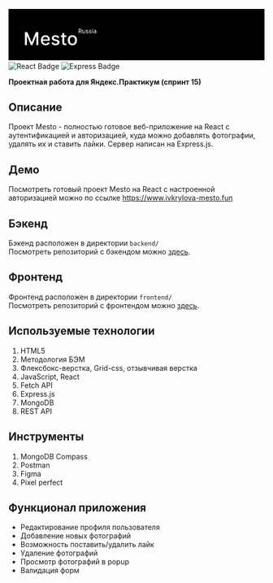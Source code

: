 <img src="./screenshots/mesto.png" alt="Проект: Место" width=600 /><br>
<img src="https://shields.io/badge/react-black?logo=react&style=for-the-badge%22" alt="React Badge"/> <img src="https://img.shields.io/badge/-Express.js-black?style=flat-square" alt="Express Badge"/><br>

**Проектная работа для Яндекс.Практикум (спринт 15)** <br>

## Описание
Проект Mesto - полностью готовое веб-приложение на React с аутентификацией и авторизацией, куда можно добавлять фотографии, удалять их и ставить лайки. Сервер написан на Express.js.

## Демо
Посмотреть готовый проект Mesto на React с настроенной авторизацией можно по ссылке https://www.ivkrylova-mesto.fun

## Бэкенд
Бэкенд расположен в директории `backend/`<br>
Посмотреть репозиторий с бэкендом можно [здесь](https://github.com/IVKrylova/express-mesto-gha).

## Фронтенд
Фронтенд расположен в директории `frontend/`<br>
Посмотреть репозиторий с фронтендом можно [здесь](https://github.com/IVKrylova/react-mesto-auth).

## Используемые технологии
1. HTML5
2. Методология БЭМ
3. Флексбокс-верстка, Grid-css, отзывчивая верстка
4. JavaScript, React
5. Fetch API
6. Express.js
7. MongoDB
8. REST API

## Инструменты
1. MongoDB Compass
2. Postman
3. Figma
4. Pixel perfect

## Функционал приложения
* Редактирование профиля пользователя
* Добавление новых фотографий
* Возможность поставить/удалить лайк
* Удаление фотографий
* Просмотр фотографий в popup
* Валидация форм
